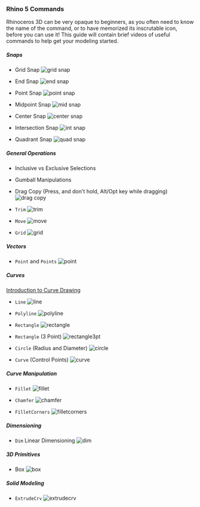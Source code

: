 ### Rhino 5 Commands
Rhinoceros 3D can be very opaque to beginners, as you often need to know the name of the command, or to have memorized its inscrutable icon, before you can use it! This guide will contain brief videos of useful commands to help get your modeling started.

##### Snaps
- Grid Snap
![grid snap](commands/gridsnap.gif)

- End Snap
![end snap](commands/endsnap.gif)

- Point Snap
![point snap](commands/pointsnap.gif)

- Midpoint Snap
![mid snap](commands/midsnap.gif)

- Center Snap
![center snap](commands/centersnap.gif)

- Intersection Snap
![int snap](commands/intsnap.gif)

- Quadrant Snap
![quad snap](commands/quadsnap.gif)


##### General Operations
- Inclusive vs Exclusive Selections
- Gumball Manipulations

- Drag Copy (Press, and don't hold, Alt/Opt key while dragging)
![drag copy](commands/dragcopy.gif)

- `Trim`
![trim](commands/trim.gif)

- `Move`
![move](commands/move.gif)

- `Grid`
![grid](commands/grid.gif)


##### Vectors
- `Point` and `Points`
![point](commands/point.gif)

##### Curves
[Introduction to Curve Drawing](http://docs.mcneel.com/rhino/5/help/en-us/index.htm#seealso/sak_curve.htm)

- `Line`
![line](commands/line.gif)

- `Polyline`
![polyline](commands/polyline.gif)

- `Rectangle`
![rectangle](commands/rectangle.gif)

- `Rectangle` (3 Point)
![rectangle3pt](commands/rectangle3pt.gif)

- `Circle` (Radius and Diameter)
![circle](commands/circle.gif)

- `Curve` (Control Points)
![curve](commands/curve.gif)


##### Curve Manipulation
- `Fillet`
![fillet](commands/fillet.gif)

- `Chamfer`
![chamfer](commands/chamfer.gif)

- `FilletCorners`
![filletcorners](commands/filletcorners.gif)


##### Dimensioning
- `Dim` Linear Dimensioning
![dim](commands/dim.gif)


##### 3D Primitives
- Box
![box](commands/box.gif)


##### Solid Modeling
- `ExtrudeCrv`
![extrudecrv](commands/extrudecrv.gif)
